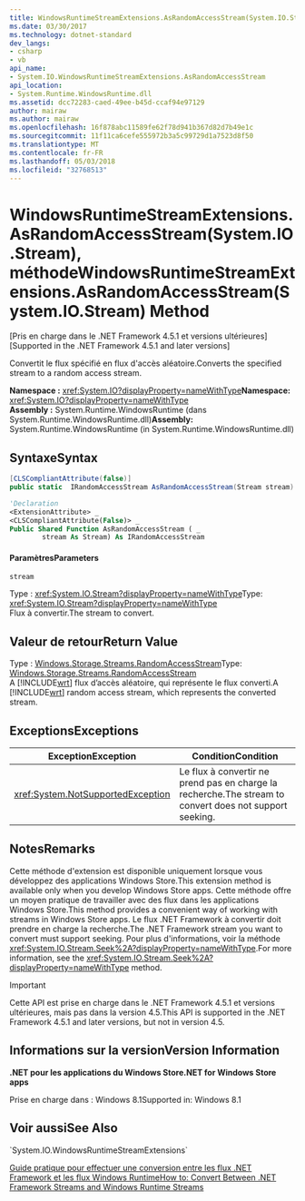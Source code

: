 ```yaml
---
title: WindowsRuntimeStreamExtensions.AsRandomAccessStream(System.IO.Stream), méthode
ms.date: 03/30/2017
ms.technology: dotnet-standard
dev_langs:
- csharp
- vb
api_name:
- System.IO.WindowsRuntimeStreamExtensions.AsRandomAccessStream
api_location:
- System.Runtime.WindowsRuntime.dll
ms.assetid: dcc72283-caed-49ee-b45d-ccaf94e97129
author: mairaw
ms.author: mairaw
ms.openlocfilehash: 16f878abc11589fe62f78d941b367d82d7b49e1c
ms.sourcegitcommit: 11f11ca6cefe555972b3a5c99729d1a7523d8f50
ms.translationtype: MT
ms.contentlocale: fr-FR
ms.lasthandoff: 05/03/2018
ms.locfileid: "32768513"
---
```

# <a name="windowsruntimestreamextensionsasrandomaccessstreamsystemiostream-method"></a><span data-ttu-id="086d5-102">WindowsRuntimeStreamExtensions.AsRandomAccessStream(System.IO.Stream), méthode</span><span class="sxs-lookup"><span data-stu-id="086d5-102">WindowsRuntimeStreamExtensions.AsRandomAccessStream(System.IO.Stream) Method</span></span>
<span data-ttu-id="086d5-103">[Pris en charge dans le .NET Framework 4.5.1 et versions ultérieures]</span><span class="sxs-lookup"><span data-stu-id="086d5-103">[Supported in the .NET Framework 4.5.1 and later versions]</span></span>  
  
 <span data-ttu-id="086d5-104">Convertit le flux spécifié en flux d'accès aléatoire.</span><span class="sxs-lookup"><span data-stu-id="086d5-104">Converts the specified stream to a random access stream.</span></span>  
  
 <span data-ttu-id="086d5-105">**Namespace :** <xref:System.IO?displayProperty=nameWithType></span><span class="sxs-lookup"><span data-stu-id="086d5-105">**Namespace:** <xref:System.IO?displayProperty=nameWithType></span></span>  
 <span data-ttu-id="086d5-106">**Assembly :** System.Runtime.WindowsRuntime (dans System.Runtime.WindowsRuntime.dll)</span><span class="sxs-lookup"><span data-stu-id="086d5-106">**Assembly:** System.Runtime.WindowsRuntime (in System.Runtime.WindowsRuntime.dll)</span></span>  
  
## <a name="syntax"></a><span data-ttu-id="086d5-107">Syntaxe</span><span class="sxs-lookup"><span data-stu-id="086d5-107">Syntax</span></span>  
  
```csharp  
[CLSCompliantAttribute(false)]  
public static  IRandomAccessStream AsRandomAccessStream(Stream stream)  
```  
  
```vb  
'Declaration  
<ExtensionAttribute> _  
<CLSCompliantAttribute(False)> _  
Public Shared Function AsRandomAccessStream ( _  
        stream As Stream) As IRandomAccessStream  
```  
  
#### <a name="parameters"></a><span data-ttu-id="086d5-108">Paramètres</span><span class="sxs-lookup"><span data-stu-id="086d5-108">Parameters</span></span>  
 `stream`  
  
 <span data-ttu-id="086d5-109">Type : <xref:System.IO.Stream?displayProperty=nameWithType></span><span class="sxs-lookup"><span data-stu-id="086d5-109">Type: <xref:System.IO.Stream?displayProperty=nameWithType></span></span>  
<span data-ttu-id="086d5-110">Flux à convertir.</span><span class="sxs-lookup"><span data-stu-id="086d5-110">The stream to convert.</span></span>  
  
## <a name="return-value"></a><span data-ttu-id="086d5-111">Valeur de retour</span><span class="sxs-lookup"><span data-stu-id="086d5-111">Return Value</span></span>  
 <span data-ttu-id="086d5-112">Type : [Windows.Storage.Streams.RandomAccessStream](http://msdn.microsoft.com/library/windows/apps/windows.storage.streams.randomaccessstream.aspx)</span><span class="sxs-lookup"><span data-stu-id="086d5-112">Type: [Windows.Storage.Streams.RandomAccessStream](http://msdn.microsoft.com/library/windows/apps/windows.storage.streams.randomaccessstream.aspx)</span></span>  
<span data-ttu-id="086d5-113">A [!INCLUDE[wrt](../../../includes/wrt-md.md)] flux d’accès aléatoire, qui représente le flux converti.</span><span class="sxs-lookup"><span data-stu-id="086d5-113">A [!INCLUDE[wrt](../../../includes/wrt-md.md)] random access stream, which represents the converted stream.</span></span>  
  
## <a name="exceptions"></a><span data-ttu-id="086d5-114">Exceptions</span><span class="sxs-lookup"><span data-stu-id="086d5-114">Exceptions</span></span>  
  
|<span data-ttu-id="086d5-115">Exception</span><span class="sxs-lookup"><span data-stu-id="086d5-115">Exception</span></span>|<span data-ttu-id="086d5-116">Condition</span><span class="sxs-lookup"><span data-stu-id="086d5-116">Condition</span></span>|  
|---------------|---------------|  
|<xref:System.NotSupportedException>|<span data-ttu-id="086d5-117">Le flux à convertir ne prend pas en charge la recherche.</span><span class="sxs-lookup"><span data-stu-id="086d5-117">The stream to convert does not support seeking.</span></span>|  
  
## <a name="remarks"></a><span data-ttu-id="086d5-118">Notes</span><span class="sxs-lookup"><span data-stu-id="086d5-118">Remarks</span></span>  
 <span data-ttu-id="086d5-119">Cette méthode d'extension est disponible uniquement lorsque vous développez des applications Windows Store.</span><span class="sxs-lookup"><span data-stu-id="086d5-119">This extension method is available only when you develop Windows Store apps.</span></span> <span data-ttu-id="086d5-120">Cette méthode offre un moyen pratique de travailler avec des flux dans les applications Windows Store.</span><span class="sxs-lookup"><span data-stu-id="086d5-120">This method provides a convenient way of working with streams in Windows Store apps.</span></span> <span data-ttu-id="086d5-121">Le flux .NET Framework à convertir doit prendre en charge la recherche.</span><span class="sxs-lookup"><span data-stu-id="086d5-121">The .NET Framework stream you want to convert must support seeking.</span></span> <span data-ttu-id="086d5-122">Pour plus d'informations, voir la méthode <xref:System.IO.Stream.Seek%2A?displayProperty=nameWithType>.</span><span class="sxs-lookup"><span data-stu-id="086d5-122">For more information, see the <xref:System.IO.Stream.Seek%2A?displayProperty=nameWithType> method.</span></span>  
  
> [!IMPORTANT]
>  <span data-ttu-id="086d5-123">Cette API est prise en charge dans le .NET Framework 4.5.1 et versions ultérieures, mais pas dans la version 4.5.</span><span class="sxs-lookup"><span data-stu-id="086d5-123">This API is supported in the .NET Framework 4.5.1 and later versions, but not in version 4.5.</span></span>  
  
## <a name="version-information"></a><span data-ttu-id="086d5-124">Informations sur la version</span><span class="sxs-lookup"><span data-stu-id="086d5-124">Version Information</span></span>  
 <span data-ttu-id="086d5-125">**.NET pour les applications du Windows Store**</span><span class="sxs-lookup"><span data-stu-id="086d5-125">**.NET for Windows Store apps**</span></span>  
  
 <span data-ttu-id="086d5-126">Prise en charge dans : Windows 8.1</span><span class="sxs-lookup"><span data-stu-id="086d5-126">Supported in: Windows 8.1</span></span>  
  
## <a name="see-also"></a><span data-ttu-id="086d5-127">Voir aussi</span><span class="sxs-lookup"><span data-stu-id="086d5-127">See Also</span></span>  
 <!--zz <xref:System.IO.WindowsRuntimeStreamExtensions>--> `System.IO.WindowsRuntimeStreamExtensions`  
 [<span data-ttu-id="086d5-128">Guide pratique pour effectuer une conversion entre les flux .NET Framework et les flux Windows Runtime</span><span class="sxs-lookup"><span data-stu-id="086d5-128">How to: Convert Between .NET Framework Streams and Windows Runtime Streams</span></span>](../../../docs/standard/io/how-to-convert-between-dotnet-streams-and-winrt-streams.md)

